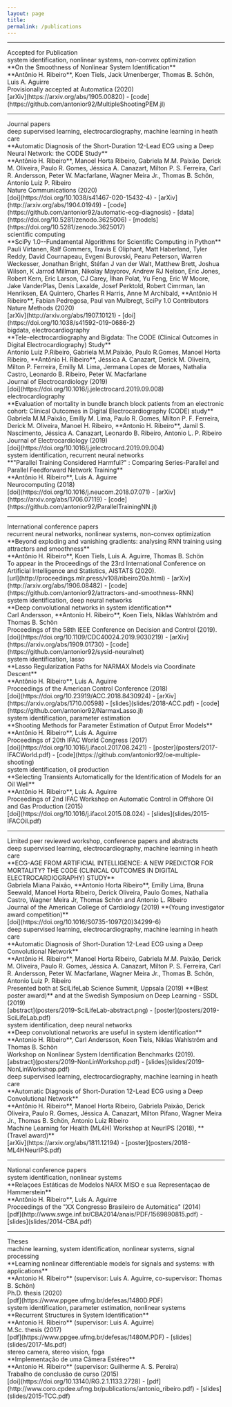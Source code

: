 ```yaml
---
layout: page
title: 
permalink: /publications
---
```



<hr />
<div class="titlebox">Accepted for Publication</div>




<div class="paper" markdown="1">
<div class="category">system identification, nonlinear systems, non-convex optimization</div>
<span class="papertitle">**On the Smoothness of Nonlinear System Identification** </span> <br />
<span class="authors"> **Antônio H. Ribeiro**, Koen Tiels, Jack Umenberger, Thomas B. Schön, Luis A. Aguirre </span> <br />
<span class="conference"> Provisionally accepted at Automatica (2020)</span> <br />
<span class="source">
[arXiv](https://arxiv.org/abs/1905.00820) -
[code](https://github.com/antonior92/MultipleShootingPEM.jl)
</span>
</div>

<hr />
<div class="titlebox">Journal papers</div>

<div class="paper" markdown="1">
<div class="category">deep supervised learning, electrocardiography, machine learning in heath care</div>
<span class="papertitle">**Automatic Diagnosis of the Short-Duration 12-Lead ECG using a Deep Neural Network: the CODE Study** </span> <br />
<span class="authors"> **Antônio H. Ribeiro**, Manoel Horta Ribeiro, Gabriela M.M. Paixão, Derick M. Oliveira, Paulo R. Gomes, Jéssica A. Canazart, Milton P. S. Ferreira, Carl R. Andersson, Peter W. Macfarlane, Wagner Meira Jr., Thomas B. Schön, Antonio Luiz P. Ribeiro </span> <br />
<span class="conference">Nature Communications (2020)</span> <br />
<span class="source">
[doi](https://doi.org/10.1038/s41467-020-15432-4) - 
[arXiv](http://arxiv.org/abs/1904.01949) -
[code](https://github.com/antonior92/automatic-ecg-diagnosis) - 
[data](https://doi.org/10.5281/zenodo.3625006) -
[models](https://doi.org/10.5281/zenodo.3625017)
</span>
</div>


<div class="paper" markdown="1">
<div class="category">scientific computing</div>
<span class="papertitle">**SciPy 1.0--Fundamental Algorithms for Scientific Computing in Python** </span> <br />
<span class="authors"> Pauli Virtanen, Ralf Gommers, Travis E Oliphant, Matt Haberland, Tyler Reddy, David Cournapeau, Evgeni Burovski, Pearu Peterson, Warren Weckesser, Jonathan Bright, Stéfan J van der Walt, Matthew Brett, Joshua Wilson, K Jarrod Millman, Nikolay Mayorov, Andrew RJ Nelson, Eric Jones, Robert Kern, Eric Larson, CJ Carey, İlhan Polat, Yu Feng, Eric W Moore, Jake VanderPlas, Denis Laxalde, Josef Perktold, Robert Cimrman, Ian Henriksen, EA Quintero, Charles R Harris, Anne M Archibald, **Antônio H Ribeiro**, Fabian Pedregosa, Paul van Mulbregt, SciPy 1.0 Contributors </span> <br />
<span class="conference"> Nature Methods (2020)</span> <br />
<span class="source">
[arXiv](http://arxiv.org/abs/1907.10121) -
[doi](https://doi.org/10.1038/s41592-019-0686-2)
</span>
</div>

<div class="paper" markdown="1">
<div class="category">bigdata, electrocardiography</div>
<span class="papertitle">**Tele-electrocardiography and Bigdata: The CODE (Clinical Outcomes in Digital Electrocardiography) Study** </span> <br />
<span class="authors"> Antonio Luiz P.Ribeiro, Gabriela M.M.Paixão, Paulo R.Gomes, Manoel Horta Ribeiro, **Antônio H. Ribeiro**, Jéssica A. Canazart, Derick M. Oliveira, Milton P. Ferreira, Emilly M. Lima, Jermana Lopes de Moraes, Nathalia Castro, Leonardo B. Ribeiro, Peter W. Macfarlane</span> <br />
<span class="conference"> Journal of Electrocardiology (2019)</span> <br />
<span class="source">
[doi](https://doi.org/10.1016/j.jelectrocard.2019.09.008)
</span>
</div>

<div class="paper" markdown="1">
<div class="category">electrocardiography</div>
<span class="papertitle">**Evaluation of mortality in bundle branch block patients from an electronic cohort: Clinical Outcomes in Digital Electrocardiography (CODE) study** </span> <br />
<span class="authors"> Gabriela M.M.Paixão, Emilly M. Lima, Paulo R. Gomes, Milton P. F. Ferreira, Derick M. Oliveira, Manoel H. Ribeiro, **Antonio H. Ribeiro**, Jamil S. Nascimento, Jéssica A. Canazart, Leonardo B. Ribeiro, Antonio L. P. Ribeiro</span> <br />
<span class="conference"> Journal of Electrocardiology (2019)</span> <br />
<span class="source">
[doi](https://doi.org/10.1016/j.jelectrocard.2019.09.004)
</span>
</div>


<div class="paper" markdown="1">
<div class="category">system identification, recurrent neural networks</div>
<span class="papertitle">**"Parallel Training Considered Harmful?" : Comparing Series-Parallel and Parallel Feedforward Network Training** </span> <br />
<span class="authors">**Antônio H. Ribeiro**, Luis A. Aguirre </span> <br />
<span class="conference">Neurocomputing (2018)</span> <br />
<span class="source">
[doi](https://doi.org/10.1016/j.neucom.2018.07.071) - 
[arXiv](https://arxiv.org/abs/1706.07119) - 
[code](https://github.com/antonior92/ParallelTrainingNN.jl)
</span>
</div>

<hr />
<div class="titlebox">International conference papers</div>


<div class="paper" markdown="1">
<div class="category">recurrent neural networks, nonlinear systems, non-convex optimization</div>
<span class="papertitle">**Beyond exploding and vanishing gradients: analysing RNN training using attractors and smoothness** </span> <br />
<span class="authors"> **Antônio H. Ribeiro**, Koen Tiels, Luis A. Aguirre, Thomas B. Schön </span> <br />
<span class="conference">To appear in the Proceedings of the 23rd International Conference on Artificial Intelligence and Statistics, AISTATS (2020).</span> <br />
<span class="source">
[url](http://proceedings.mlr.press/v108/ribeiro20a.html) -
[arXiv](http://arxiv.org/abs/1906.08482) -
[code](https://github.com/antonior92/attractors-and-smoothness-RNN)
</span>
</div>

<div class="paper" markdown="1">
<div class="category">system identification, deep neural networks</div>
<span class="papertitle">**Deep convolutional networks in system identification** </span> <br />
<span class="authors">Carl Andersson, **Antonio H. Ribeiro**, Koen Tiels, Niklas Wahlström and Thomas B. Schön </span> <br />
<span class="conference"> Proceedings of the 58th IEEE Conference on Decision and Control (2019). </span><br />
<span class="source">
[doi](https://doi.org/10.1109/CDC40024.2019.9030219) -
[arXiv](https://arxiv.org/abs/1909.01730) - 
[code](https://github.com/antonior92/sysid-neuralnet)
</span>
</div>


<div class="paper" markdown="1">
<div class="category">system identification, lasso </div>
<span class="papertitle">**Lasso Regularization Paths for NARMAX Models via Coordinate Descent**  </span> <br />
<span class="authors">**Antônio H. Ribeiro**, Luis A. Aguirre </span> <br />
<span class="conference">Proceedings of the American Control Conference (2018) </span><br />
<span class="source">
[doi](https://doi.org/10.23919/ACC.2018.8430924) - 
[arXiv](https://arxiv.org/abs/1710.00598) -
[slides](slides/2018-ACC.pdf) -
[code](https://github.com/antonior92/NarmaxLasso.jl)
</span>
</div>


<div class="paper" markdown="1">
<div class="category">system identification, parameter estimation </div>
<span class="papertitle">**Shooting Methods for Parameter Estimation of Output Error Models**  </span> <br />
<span class="authors">**Antônio H. Ribeiro**, Luis A. Aguirre </span> <br />
<span class="conference">Proceedings of 20th IFAC World Congress (2017) </span><br />
<span class="source">
[doi](https://doi.org/10.1016/j.ifacol.2017.08.2421) - 
[poster](posters/2017-IFACWorld.pdf) -
[code](https://github.com/antonior92/oe-multiple-shooting)
</span>
</div>

<div class="paper" markdown="1">
<div class="category">system identification, oil production</div>
<span class="papertitle">**Selecting Transients Automatically for the Identification of Models for an Oil Well**  </span> <br />
<span class="authors">**Antônio H. Ribeiro**, Luis A. Aguirre </span> <br />
<span class="conference">Proceedings of 2nd IFAC Workshop on Automatic Control in Offshore Oil and Gas Production (2015)</span><br />
<span class="source">
[doi](https://doi.org/10.1016/j.ifacol.2015.08.024) - 
[slides](slides/2015-IFACOil.pdf)
</span>
</div>


<hr />
<div class="titlebox">Limited peer reviewed workshop, conference papers and abstracts</div>

<div class="paper" markdown="1">
<div class="category">deep supervised learning, electrocardiography, machine learning in heath care</div>
<span class="papertitle">**ECG-AGE FROM ARTIFICIAL INTELLIGENCE: A NEW PREDICTOR FOR MORTALITY? THE CODE (CLINICAL OUTCOMES IN DIGITAL ELECTROCARDIOGRAPHY) STUDY**  </span> <br />
<span class="authors"> Gabriela Miana Paixão, **Antonio Horta Ribeiro**, Emilly Lima, Bruna Seewald, Manoel Horta Ribeiro, Derick Oliveira, Paulo Gomes, Nathalia Castro, Wagner Meira Jr, Thomas Schön and Antonio L. Ribeiro </span> <br />
<span class="conference">Journal of the American College of Cardiology (2019) **(Young investigator award competition)**</span><br />
<span class="source">
[doi](https://doi.org/10.1016/S0735-1097(20)34299-6)
</span>
</div>


<div class="paper" markdown="1">
<div class="category">deep supervised learning, electrocardiography, machine learning in heath care</div>
<span class="papertitle">**Automatic Diagnosis of Short-Duration 12-Lead ECG using a Deep Convolutional
Network**  </span> <br />
<span class="authors"> **Antônio H. Ribeiro**, Manoel Horta Ribeiro, Gabriela M.M. Paixão, Derick M. Oliveira, Paulo R. Gomes, Jéssica A. Canazart, Milton P. S. Ferreira, Carl R. Andersson, Peter W. Macfarlane, Wagner Meira Jr., Thomas B. Schön, Antonio Luiz P. Ribeiro </span> <br />
<span class="conference">Presented both at SciLifeLab Science Summit, Uppsala (2019)  **(Best poster award)** and at the Swedish Symposium on Deep Learning - SSDL (2019)</span><br />
<span class="source">
[abstract](posters/2019-SciLifeLab-abstract.png) -
[poster](posters/2019-SciLifeLab.pdf)
</span>
</div>

<div class="paper" markdown="1">
<div class="category">system identification, deep neural networks</div>
<span class="papertitle">**Deep convolutional networks are useful in system identification** </span> <br />
<span class="authors">**Antonio H. Ribeiro**, Carl Andersson, Koen Tiels, Niklas Wahlström and Thomas B. Schön </span> <br />
<span class="conference">Workshop on Nonlinear System Identification Benchmarks (2019).</span> <br />
<span class="source">
[abstract](posters/2019-NonLinWorkshop.pdf) - 
[slides](slides/2019-NonLinWorkshop.pdf)
</span>
</div>

<div class="paper" markdown="1">
<div class="category">deep supervised learning, electrocardiography, machine learning in heath care</div>
<span class="papertitle">**Automatic Diagnosis of Short-Duration 12-Lead ECG using a Deep Convolutional Network**  </span> <br />
<span class="authors">**Antônio H. Ribeiro**, Manoel Horta Ribeiro, Gabriela Paixão, Derick Oliveira, Paulo R. Gomes, Jéssica A. Canazart, Milton Pifano, Wagner Meira Jr., Thomas B. Schön, Antonio Luiz Ribeiro </span> <br />
<span class="conference">Machine Learning for Health (ML4H) Workshop at NeurIPS (2018),  **(Travel award)**</span><br />
<span class="source">
[arXiv](https://arxiv.org/abs/1811.12194) -
[poster](posters/2018-ML4HNeurIPS.pdf)
</span>
</div>


<hr />
<div class="titlebox">National conference papers</div>



<div class="paper" markdown="1">
<div class="category">system identification, nonlinear systems</div>
<span class="papertitle">**Relaçoes Estáticas de Modelos NARX MISO e sua Representaçao de Hammerstein**  </span> <br />
<span class="authors">**Antônio H. Ribeiro**, Luis A. Aguirre </span> <br />
<span class="conference">Proceedings of the "XX Congresso Brasileiro de Automática" (2014) </span><br />
<span class="source">
[pdf](http://www.swge.inf.br/CBA2014/anais/PDF/1569890815.pdf) - 
[slides](slides/2014-CBA.pdf)
</span>
</div>


<hr />
<div class="titlebox">Theses </div>

<div class="paper" markdown="1">
<div class="category">machine learning, system identification, nonlinear systems, signal processing</div>
<span class="papertitle">**Learning nonlinear differentiable models for signals and systems: with applications**  </span> <br />
<span class="authors"> **Antonio H. Ribeiro** (supervisor: Luis A. Aguirre, co-supervisor: Thomas B. Schön) </span> <br />
<span class="conference"> Ph.D. thesis (2020) </span><br />
<span class="source">
[pdf](https://www.ppgee.ufmg.br/defesas/1480D.PDF)
</span>
</div>

<div class="paper" markdown="1">
<div class="category">system identification, parameter estimation, nonlinear systems</div>
<span class="papertitle">**Recurrent Structures in System Identification**  </span> <br />
<span class="authors"> **Antonio H. Ribeiro** (supervisor: Luis A. Aguirre) </span> <br />
<span class="conference"> M.Sc. thesis (2017) </span><br />
<span class="source">
[pdf](https://www.ppgee.ufmg.br/defesas/1480M.PDF) -
[slides](slides/2017-Ms.pdf)
</span>
</div>

<div class="paper" markdown="1">
<div class="category">stereo camera, stereo vision, fpga</div>
<span class="papertitle">**Implementação de uma Câmera Estéreo**  </span> <br />
<span class="authors"> **Antonio H. Ribeiro** (supervisor: Guilherme A. S. Pereira) </span> <br />
<span class="conference"> Trabalho de conclusão de curso (2015) </span><br />
<span class="source">
[doi](https://doi.org/10.13140/RG.2.1.1133.2728) -
[pdf](http://www.coro.cpdee.ufmg.br/publications/antonio_ribeiro.pdf) -
[slides](slides/2015-TCC.pdf)
</span>
</div>
